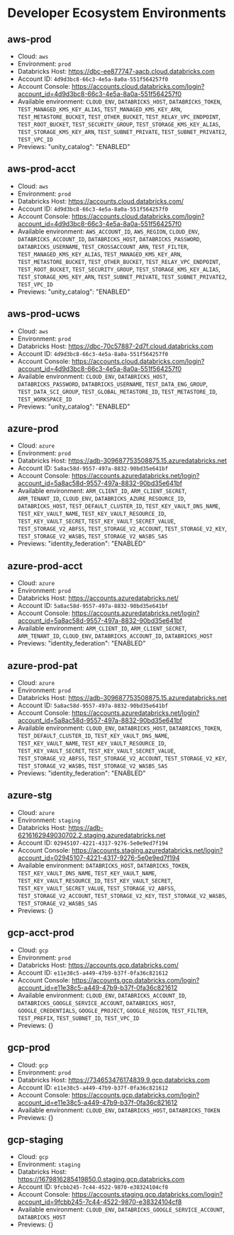 # Developer Ecosystem Environments

## aws-prod
 * Cloud: `aws`
 * Environment: `prod`
 * Databricks Host: https://dbc-ee877747-aacb.cloud.databricks.com
 * Account ID: `4d9d3bc8-66c3-4e5a-8a0a-551f564257f0`
 * Account Console: https://accounts.cloud.databricks.com/login?account_id=4d9d3bc8-66c3-4e5a-8a0a-551f564257f0
 * Available environment: `CLOUD_ENV`, `DATABRICKS_HOST`, `DATABRICKS_TOKEN`, `TEST_MANAGED_KMS_KEY_ALIAS`, `TEST_MANAGED_KMS_KEY_ARN`, `TEST_METASTORE_BUCKET`, `TEST_OTHER_BUCKET`, `TEST_RELAY_VPC_ENDPOINT`, `TEST_ROOT_BUCKET`, `TEST_SECURITY_GROUP`, `TEST_STORAGE_KMS_KEY_ALIAS`, `TEST_STORAGE_KMS_KEY_ARN`, `TEST_SUBNET_PRIVATE`, `TEST_SUBNET_PRIVATE2`, `TEST_VPC_ID`
 * Previews: "unity_catalog": "ENABLED"

## aws-prod-acct
 * Cloud: `aws`
 * Environment: `prod`
 * Databricks Host: https://accounts.cloud.databricks.com/
 * Account ID: `4d9d3bc8-66c3-4e5a-8a0a-551f564257f0`
 * Account Console: https://accounts.cloud.databricks.com/login?account_id=4d9d3bc8-66c3-4e5a-8a0a-551f564257f0
 * Available environment: `AWS_ACCOUNT_ID`, `AWS_REGION`, `CLOUD_ENV`, `DATABRICKS_ACCOUNT_ID`, `DATABRICKS_HOST`, `DATABRICKS_PASSWORD`, `DATABRICKS_USERNAME`, `TEST_CROSSACCOUNT_ARN`, `TEST_FILTER`, `TEST_MANAGED_KMS_KEY_ALIAS`, `TEST_MANAGED_KMS_KEY_ARN`, `TEST_METASTORE_BUCKET`, `TEST_OTHER_BUCKET`, `TEST_RELAY_VPC_ENDPOINT`, `TEST_ROOT_BUCKET`, `TEST_SECURITY_GROUP`, `TEST_STORAGE_KMS_KEY_ALIAS`, `TEST_STORAGE_KMS_KEY_ARN`, `TEST_SUBNET_PRIVATE`, `TEST_SUBNET_PRIVATE2`, `TEST_VPC_ID`
 * Previews: "unity_catalog": "ENABLED"

## aws-prod-ucws
 * Cloud: `aws`
 * Environment: `prod`
 * Databricks Host: https://dbc-70c57887-2d7f.cloud.databricks.com
 * Account ID: `4d9d3bc8-66c3-4e5a-8a0a-551f564257f0`
 * Account Console: https://accounts.cloud.databricks.com/login?account_id=4d9d3bc8-66c3-4e5a-8a0a-551f564257f0
 * Available environment: `CLOUD_ENV`, `DATABRICKS_HOST`, `DATABRICKS_PASSWORD`, `DATABRICKS_USERNAME`, `TEST_DATA_ENG_GROUP`, `TEST_DATA_SCI_GROUP`, `TEST_GLOBAL_METASTORE_ID`, `TEST_METASTORE_ID`, `TEST_WORKSPACE_ID`
 * Previews: "unity_catalog": "ENABLED"

## azure-prod
 * Cloud: `azure`
 * Environment: `prod`
 * Databricks Host: https://adb-309687753508875.15.azuredatabricks.net
 * Account ID: `5a8ac58d-9557-497a-8832-90bd35e641bf`
 * Account Console: https://accounts.azuredatabricks.net/login?account_id=5a8ac58d-9557-497a-8832-90bd35e641bf
 * Available environment: `ARM_CLIENT_ID`, `ARM_CLIENT_SECRET`, `ARM_TENANT_ID`, `CLOUD_ENV`, `DATABRICKS_AZURE_RESOURCE_ID`, `DATABRICKS_HOST`, `TEST_DEFAULT_CLUSTER_ID`, `TEST_KEY_VAULT_DNS_NAME`, `TEST_KEY_VAULT_NAME`, `TEST_KEY_VAULT_RESOURCE_ID`, `TEST_KEY_VAULT_SECRET`, `TEST_KEY_VAULT_SECRET_VALUE`, `TEST_STORAGE_V2_ABFSS`, `TEST_STORAGE_V2_ACCOUNT`, `TEST_STORAGE_V2_KEY`, `TEST_STORAGE_V2_WASBS`, `TEST_STORAGE_V2_WASBS_SAS`
 * Previews: "identity_federation": "ENABLED"

## azure-prod-acct
 * Cloud: `azure`
 * Environment: `prod`
 * Databricks Host: https://accounts.azuredatabricks.net/
 * Account ID: `5a8ac58d-9557-497a-8832-90bd35e641bf`
 * Account Console: https://accounts.azuredatabricks.net/login?account_id=5a8ac58d-9557-497a-8832-90bd35e641bf
 * Available environment: `ARM_CLIENT_ID`, `ARM_CLIENT_SECRET`, `ARM_TENANT_ID`, `CLOUD_ENV`, `DATABRICKS_ACCOUNT_ID`, `DATABRICKS_HOST`
 * Previews: "identity_federation": "ENABLED"

## azure-prod-pat
 * Cloud: `azure`
 * Environment: `prod`
 * Databricks Host: https://adb-309687753508875.15.azuredatabricks.net
 * Account ID: `5a8ac58d-9557-497a-8832-90bd35e641bf`
 * Account Console: https://accounts.azuredatabricks.net/login?account_id=5a8ac58d-9557-497a-8832-90bd35e641bf
 * Available environment: `CLOUD_ENV`, `DATABRICKS_HOST`, `DATABRICKS_TOKEN`, `TEST_DEFAULT_CLUSTER_ID`, `TEST_KEY_VAULT_DNS_NAME`, `TEST_KEY_VAULT_NAME`, `TEST_KEY_VAULT_RESOURCE_ID`, `TEST_KEY_VAULT_SECRET`, `TEST_KEY_VAULT_SECRET_VALUE`, `TEST_STORAGE_V2_ABFSS`, `TEST_STORAGE_V2_ACCOUNT`, `TEST_STORAGE_V2_KEY`, `TEST_STORAGE_V2_WASBS`, `TEST_STORAGE_V2_WASBS_SAS`
 * Previews: "identity_federation": "ENABLED"

## azure-stg
 * Cloud: `azure`
 * Environment: `staging`
 * Databricks Host: https://adb-6216162949030702.2.staging.azuredatabricks.net
 * Account ID: `02945107-4221-4317-9276-5e0e9ed7f194`
 * Account Console: https://accounts.staging.azuredatabricks.net/login?account_id=02945107-4221-4317-9276-5e0e9ed7f194
 * Available environment: `DATABRICKS_HOST`, `DATABRICKS_TOKEN`, `TEST_KEY_VAULT_DNS_NAME`, `TEST_KEY_VAULT_NAME`, `TEST_KEY_VAULT_RESOURCE_ID`, `TEST_KEY_VAULT_SECRET`, `TEST_KEY_VAULT_SECRET_VALUE`, `TEST_STORAGE_V2_ABFSS`, `TEST_STORAGE_V2_ACCOUNT`, `TEST_STORAGE_V2_KEY`, `TEST_STORAGE_V2_WASBS`, `TEST_STORAGE_V2_WASBS_SAS`
 * Previews: {}

## gcp-acct-prod
 * Cloud: `gcp`
 * Environment: `prod`
 * Databricks Host: https://accounts.gcp.databricks.com/
 * Account ID: `e11e38c5-a449-47b9-b37f-0fa36c821612`
 * Account Console: https://accounts.gcp.databricks.com/login?account_id=e11e38c5-a449-47b9-b37f-0fa36c821612
 * Available environment: `CLOUD_ENV`, `DATABRICKS_ACCOUNT_ID`, `DATABRICKS_GOOGLE_SERVICE_ACCOUNT`, `DATABRICKS_HOST`, `GOOGLE_CREDENTIALS`, `GOOGLE_PROJECT`, `GOOGLE_REGION`, `TEST_FILTER`, `TEST_PREFIX`, `TEST_SUBNET_ID`, `TEST_VPC_ID`
 * Previews: {}

## gcp-prod
 * Cloud: `gcp`
 * Environment: `prod`
 * Databricks Host: https://734653476174839.9.gcp.databricks.com
 * Account ID: `e11e38c5-a449-47b9-b37f-0fa36c821612`
 * Account Console: https://accounts.gcp.databricks.com/login?account_id=e11e38c5-a449-47b9-b37f-0fa36c821612
 * Available environment: `CLOUD_ENV`, `DATABRICKS_HOST`, `DATABRICKS_TOKEN`
 * Previews: {}

## gcp-staging
 * Cloud: `gcp`
 * Environment: `staging`
 * Databricks Host: https://1679816285419850.0.staging.gcp.databricks.com
 * Account ID: `9fcbb245-7c44-4522-9870-e38324104cf8`
 * Account Console: https://accounts.staging.gcp.databricks.com/login?account_id=9fcbb245-7c44-4522-9870-e38324104cf8
 * Available environment: `CLOUD_ENV`, `DATABRICKS_GOOGLE_SERVICE_ACCOUNT`, `DATABRICKS_HOST`
 * Previews: {}

